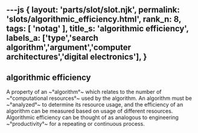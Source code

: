 ---js
{
  layout: 'parts/slot/slot.njk',
  permalink: 'slots/algorithmic_efficiency.html',
  rank_n: 8,
  tags: [ 'notag' ],
  title_s: 'algorithmic efficiency',
  labels_a: ['type','search algorithm','argument','computer architectures','digital electronics'],
}
---
## algorithmic efficiency

A property of an ~°algorithm°~ which relates to the number of ~°computational resources°~ used by the algorithm. An algorithm must be ~°analyzed°~ to determine its resource usage, and the efficiency of an algorithm can be measured based on usage of different resources. Algorithmic efficiency can be thought of as analogous to engineering ~°productivity°~ for a repeating or continuous process.

